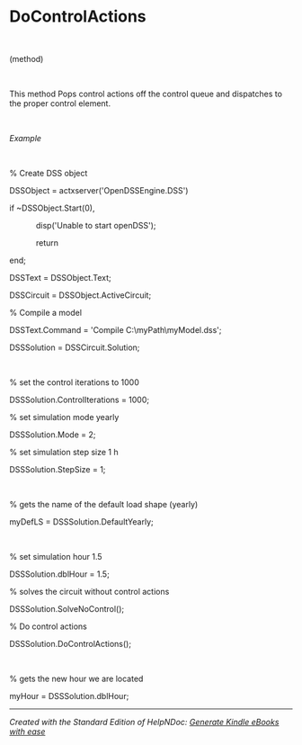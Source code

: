 # DoControlActions

&nbsp;

(method)

&nbsp;

This method Pops control actions off the control queue and dispatches to the proper control element.

&nbsp;

*Example*

&nbsp;

% Create DSS object

DSSObject = actxserver('OpenDSSEngine.DSS')

if ~DSSObject.Start(0),

&nbsp; &nbsp; &nbsp; &nbsp; &nbsp; &nbsp; disp('Unable to start openDSS');

&nbsp; &nbsp; &nbsp; &nbsp; &nbsp; &nbsp; return

end;

DSSText = DSSObject.Text;

DSSCircuit = DSSObject.ActiveCircuit;

% Compile a model &nbsp; &nbsp;

DSSText.Command = 'Compile C:\\myPath\\myModel.dss';

DSSSolution = DSSCircuit.Solution;

&nbsp;

% set the control iterations to 1000

DSSSolution.ControlIterations = 1000;&nbsp;

% set simulation mode yearly

DSSSolution.Mode = 2;

% set simulation step size 1 h

DSSSolution.StepSize = 1;

&nbsp;

% gets the name of the default load shape (yearly)

myDefLS = DSSSolution.DefaultYearly;

&nbsp;

% set simulation hour 1.5

DSSSolution.dblHour = 1.5;&nbsp;

% solves the circuit without control actions

DSSSolution.SolveNoControl();&nbsp;

% Do control actions

DSSSolution.DoControlActions(); &nbsp;

&nbsp;

% gets the new hour we are located

myHour = DSSSolution.dblHour;
***
_Created with the Standard Edition of HelpNDoc: [Generate Kindle eBooks with ease](<https://www.helpndoc.com/feature-tour/create-ebooks-for-amazon-kindle>)_
